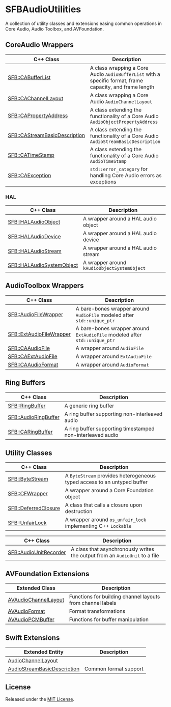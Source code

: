 # SFBAudioUtilities

A collection of utility classes and extensions easing common operations in Core Audio, Audio Toolbox, and AVFoundation.

## CoreAudio Wrappers

| C++ Class | Description |
| --- | --- |
| [SFB::CABufferList](SFBCABufferList.hpp) | A class wrapping a Core Audio `AudioBufferList` with a specific format, frame capacity, and frame length |
| [SFB::CAChannelLayout](SFBCAChannelLayout.hpp) | A class wrapping a Core Audio `AudioChannelLayout` |
| [SFB::CAPropertyAddress](SFBCAPropertyAddress.hpp) | A class extending the functionality of a Core Audio `AudioObjectPropertyAddress` |
| [SFB::CAStreamBasicDescription](SFBCAStreamBasicDescription.hpp) | A class extending the functionality of a Core Audio `AudioStreamBasicDescription` |
| [SFB::CATimeStamp](SFBCATimeStamp.hpp) | A class extending the functionality of a Core Audio `AudioTimeStamp` |
| [SFB::CAException](SFBCAException.hpp) | `std::error_category` for handling Core Audio errors as exceptions |

### HAL

| C++ Class | Description |
| --- | --- |
| [SFB::HALAudioObject](SFBHALAudioObject.hpp) | A wrapper around a HAL audio object |
| [SFB::HALAudioDevice](SFBHALAudioDevice.hpp) | A wrapper around a HAL audio device |
| [SFB::HALAudioStream](SFBHALAudioStream.hpp) | A wrapper around a HAL audio stream |
| [SFB::HALAudioSystemObject](SFBHALAudioSystemObject.hpp) | A wrapper around `kAudioObjectSystemObject` |

## AudioToolbox Wrappers

| C++ Class | Description |
| --- | --- |
| [SFB::AudioFileWrapper](SFBAudioFileWrapper.hpp) | A bare-bones wrapper around `AudioFile` modeled after `std::unique_ptr` |
| [SFB::ExtAudioFileWrapper](SFBExtAudioFileWrapper.hpp) | A bare-bones wrapper around `ExtAudioFile` modeled after `std::unique_ptr` |
| [SFB::CAAudioFile](SFBCAAudioFile.hpp) | A wrapper around `AudioFile` |
| [SFB::CAExtAudioFile](SFBCAExtAudioFile.hpp) | A wrapper around `ExtAudioFile` |
| [SFB::CAAudioFormat](SFBCAAudioFormat.hpp) | A wrapper around `AudioFormat` |

## Ring Buffers

| C++ Class | Description |
| --- | --- |
| [SFB::RingBuffer](SFBRingBuffer.hpp) | A generic ring buffer |
| [SFB::AudioRingBuffer](SFBAudioRingBuffer.hpp) | A ring buffer supporting non-interleaved audio |
| [SFB::CARingBuffer](SFBCARingBuffer.hpp) | A ring buffer supporting timestamped non-interleaved audio |

## Utility Classes

| C++ Class | Description |
| --- | --- |
| [SFB::ByteStream](SFBByteStream.hpp) | A `ByteStream` provides heterogeneous typed access to an untyped buffer |
| [SFB::CFWrapper](SFBCFWrapper.hpp) | A wrapper around a Core Foundation object |
| [SFB::DeferredClosure](SFBDeferredClosure.hpp) | A class that calls a closure upon destruction |
| [SFB::UnfairLock](SFBUnfairLock.hpp) | A wrapper around `os_unfair_lock` implementing C++ `Lockable` |

| C++ Class | Description |
| --- | --- |
| [SFB::AudioUnitRecorder](SFBAudioUnitRecorder.hpp) | A class that asynchronously writes the output from an `AudioUnit` to a file |

## AVFoundation Extensions

| Extended Class | Description |
| --- | --- |
| [AVAudioChannelLayout](AVAudioChannelLayout+SFBChannelLabels.h) | Functions for building channel layouts from channel labels |
| [AVAudioFormat](AVAudioFormat+SFBFormatTransformation.h) | Format transformations |
| [AVAudioPCMBuffer](AVAudioPCMBuffer+SFBBufferUtilities.h) | Functions for buffer manipulation |

## Swift Extensions

| Extended Entity | Description |
| --- | --- |
| [AudioChannelLayout](AudioChannelLayout+SFBExtensions.swift) | |
| [AudioStreamBasicDescription](AudioStreamBasicDescription+SFBExtensions.swift) | Common format support |

## License

Released under the [MIT License](https://github.com/sbooth/SFBAudioUtilities/blob/main/LICENSE.txt).
